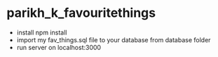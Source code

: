# parikh_k_favouritethings

- install npm install
- import my fav_things.sql file to your database from database folder
- run server on localhost:3000
